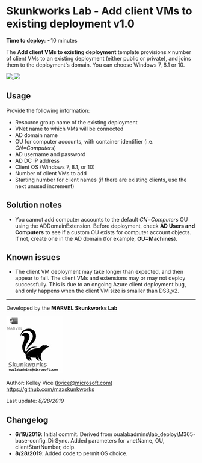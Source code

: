 ﻿# Skunkworks Lab - Add client VMs to existing deployment v1.0

**Time to deploy**: ~10 minutes

The **Add client VMs to existing deployment** template provisions _x_ number of client VMs to an existing deployment (either public or private), and joins them to the deployment's domain. You can choose Windows 7, 8.1 or 10.

<a href="https://portal.azure.com/#create/Microsoft.Template/uri/https%3A%2F%2Fraw.githubusercontent.com%2Foualabadmins%2Flab_deploy%2Fmaster%2Fadd-clients%2Fazuredeploy.json" target="_blank">
<img src="http://azuredeploy.net/deploybutton.png"/>
</a>
<a href="http://armviz.io/#/?load=https%3A%2F%2Fraw.githubusercontent.com%2Foualabadmins%2Flab_deploy%2Fmaster%2Fadd-clients%2Fazuredeploy.json" target="_blank">
<img src="http://armviz.io/visualizebutton.png"/>
</a>

## Usage

Provide the following information:

+ Resource group name of the existing deployment
+ VNet name to which VMs will be connected
+ AD domain name
+ OU for computer accounts, with container identifier (i.e. _CN=Computers_)
+ AD username and password
+ AD DC IP address
+ Client OS (Windows 7, 8.1, or 10)
+ Number of client VMs to add
+ Starting number for client names (if there are existing clients, use the next unused increment)

## Solution notes

+ You cannot add computer accounts to the default _CN=Computers_ OU using the ADDomainExtension. Before deployment, check **AD Users and Computers** to see if a custom OU exists for computer account objects. If not, create one in the AD domain (for example, **OU=Machines**).

## Known issues

+ The client VM deployment may take longer than expected, and then appear to fail. The client VMs and extensions may or may not deploy successfully. This is due to an ongoing Azure client deployment bug, and only happens when the client VM size is smaller than DS3_v2.

___
Developed by the **MARVEL Skunkworks Lab**

![alt text](../common/images/maxskunkworkslogo-small.jpg "MARVEL Skunkworks")

Author: Kelley Vice (kvice@microsoft.com)  
https://github.com/maxskunkworks

Last update: _8/28/2019_

## Changelog

+ **6/19/2019**: Initial commit. Derived from oualabadmins\lab_deploy\M365-base-config_DirSync. Added parameters for vnetName, OU, clientStartNumber, dcIp.
+ **8/28/2019**: Added code to permit OS choice.

